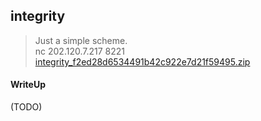 ## integrity

> Just a simple scheme. <br>
> nc 202.120.7.217 8221 <br>
> [integrity_f2ed28d6534491b42c922e7d21f59495.zip](./integrity_f2ed28d6534491b42c922e7d21f59495.zip)

#### WriteUp

(TODO)